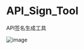 # API_Sign_Tool
API签名生成工具

![image](https://github.com/tomoyachen/API_Sign_Tool/blob/master/screenshot.png)